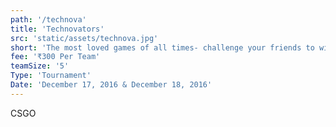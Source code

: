 ```yaml
---
path: '/technova'
title: 'Technovators'
src: 'static/assets/technova.jpg'
short: 'The most loved games of all times- challenge your friends to win the tournament and challenge your rivals to earn the title!'
fee: '₹300 Per Team'
teamSize: '5'
Type: 'Tournament'
Date: 'December 17, 2016 & December 18, 2016' 
---
```


CSGO